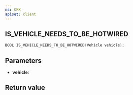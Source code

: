 ```yaml
---
ns: CFX
apiset: client
---
```

## IS_VEHICLE_NEEDS_TO_BE_HOTWIRED

```c
BOOL IS_VEHICLE_NEEDS_TO_BE_HOTWIRED(Vehicle vehicle);
```


## Parameters
* **vehicle**: 

## Return value
